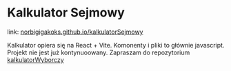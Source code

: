 # Kalkulator Sejmowy

link: <a href="https://norbigigakoks.github.io/kalkulatorSejmowy/">norbigigakoks.github.io/kalkulatorSejmowy</a>

Kalkulator opiera się na React + Vite. Komonenty i pliki to głównie javascript. 
Projekt nie jest już kontynuoowany. Zapraszam do repozytorium <a href="https://github.com/norbigigakoks/kalkulatorWyborczy">kalkulatorWyborczy</a>

